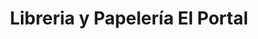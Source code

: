 ---
title: "Libreria y Papelería El Portal"
url: /santa-tecla/libreria-y-papeleria-el-portal/
shop: material de oficina
---